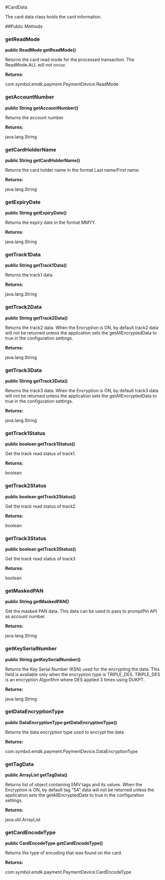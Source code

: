 #CardData

The card data class holds the card information.



##Public Methods

### getReadMode

**public ReadMode getReadMode()**

Returns the card read mode for the processed transaction. The ReadMode.ALL will not occur.

**Returns:**

com.symbol.emdk.payment.PaymentDevice.ReadMode

### getAccountNumber

**public String getAccountNumber()**

Returns the account number

**Returns:**

java.lang.String

### getCardHolderName

**public String getCardHolderName()**

Returns the card holder name in the format Last name/First name.

**Returns:**

java.lang.String

### getExpiryDate

**public String getExpiryDate()**

Returns the expiry date in the format MMYY.

**Returns:**

java.lang.String

### getTrack1Data

**public String getTrack1Data()**

Returns the track1 data.

**Returns:**

java.lang.String

### getTrack2Data

**public String getTrack2Data()**

Returns the track2 data.
 When the Encryption is ON, by default track2 data will not be returned unless the application
 sets the getAllEncryptedData to true in the configuration settings.

**Returns:**

java.lang.String

### getTrack3Data

**public String getTrack3Data()**

Returns the track3 data. 
 When the Encryption is ON, by default track3 data will not be returned unless the application 
 sets the getAllEncryptedData to true in the configuration settings.

**Returns:**

java.lang.String

### getTrack1Status

**public boolean getTrack1Status()**

Get the track read status of track1.

**Returns:**

boolean

### getTrack2Status

**public boolean getTrack2Status()**

Get the track read status of track2

**Returns:**

boolean

### getTrack3Status

**public boolean getTrack3Status()**

Get the track read status of  track3

**Returns:**

boolean

### getMaskedPAN

**public String getMaskedPAN()**

Get the  masked PAN data. This data can be used to pass to promptPin API as account number.

**Returns:**

java.lang.String

### getKeySerialNumber

**public String getKeySerialNumber()**

Returns the Key Serial Number (KSN) used for the encrypting the data.
 This field is available only when the encryption type is TRIPLE_DES. 
 TRIPLE_DES is an encryption Algorithm where DES applied 3 times using
 DUKPT.

**Returns:**

java.lang.String

### getDataEncryptionType

**public DataEncryptionType getDataEncryptionType()**

Returns the data encryption type used to encrypt the data.

**Returns:**

com.symbol.emdk.payment.PaymentDevice.DataEncryptionType

### getTagData

**public ArrayList getTagData()**

Returns list of object containing EMV tags and its values.
 When the Encryption is ON, by default tag "5A" data will not be returned unless the application 
 sets the getAllEncryptedData to true in the configuration settings.

**Returns:**

java.util.ArrayList

### getCardEncodeType

**public CardEncodeType getCardEncodeType()**

Returns the type of encoding that was found on the card.

**Returns:**

com.symbol.emdk.payment.PaymentDevice.CardEncodeType

